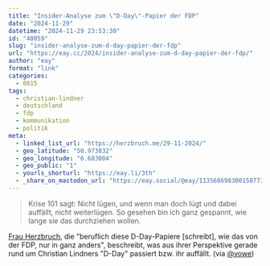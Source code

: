 ```yaml
---
title: "Insider-Analyse zum \"D-Day\"-Papier der FDP"
date: "2024-11-29"
datetime: "2024-11-29 23:53:30"
id: "40059"
slug: "insider-analyse-zum-d-day-papier-der-fdp"
url: "https://eay.cc/2024/insider-analyse-zum-d-day-papier-der-fdp/"
author: "eay"
format: "link"
categories:
  - 0815
tags:
  - christian-lindner
  - deutschland
  - fdp
  - kommunikation
  - politik
meta:
  - linked_list_url: "https://herzbruch.me/29-11-2024/"
  - geo_latitude: "50.973832"
  - geo_longitude: "6.683004"
  - geo_public: "1"
  - yourls_shorturl: "https://eay.li/3th"
  - _share_on_mastodon_url: "https://eay.social/@eay/113568698300158773"
---
```


> Krise 101 sagt: Nicht lügen, und wenn man doch lügt und dabei auffällt, nicht weiterlügen. So gesehen bin ich ganz gespannt, wie lange sie das durchziehen wollen.

[Frau Herzbruch](https://herzbruch.me/), die "beruflich diese D-Day-Papiere \[schreibt\], wie das von der FDP, nur in ganz anders", beschreibt, was aus ihrer Perspektive gerade rund um Christian Lindners "D-Day" passiert bzw. ihr auffällt. (via [@vowe](https://social.heise.de/@vowe/113568298007511045))
